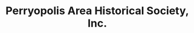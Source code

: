 ---
layout: repo
title: "Perryopolis Area Historical Society, Inc."
id: 14312
permalink: repos/14312/
---